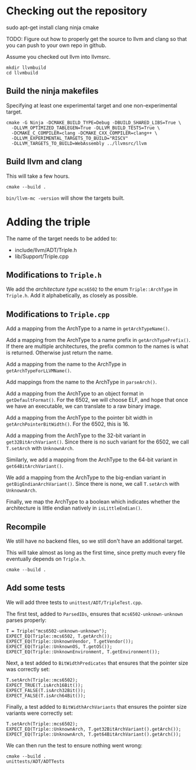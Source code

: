 # Checking out the repository

sudo apt-get install clang ninja cmake

TODO: Figure out how to properly get the source to llvm and clang
so that you can push to your own repo in github.

Assume you checked out llvm into llvmsrc.

```
mkdir llvmbuild
cd llvmbuild
```

## Build the ninja makefiles

Specifying at least one experimental target and one non-experimental target.

```
cmake -G Ninja -DCMAKE_BUILD_TYPE=Debug -DBUILD_SHARED_LIBS=True \
  -DLLVM_OPTIMIZED_TABLEGEN=True -DLLVM_BUILD_TESTS=True \
  -DCMAKE_C_COMPILER=clang -DCMAKE_CXX_COMPILER=clang++ \
  -DLLVM_EXPERIMENTAL_TARGETS_TO_BUILD="RISCV" 
  -DLLVM_TARGETS_TO_BUILD=WebAssembly ../llvmsrc/llvm
```

## Build llvm and clang

This will take a few hours.

```
cmake --build .
```

`bin/llvm-mc -version` will show the targets built.

# Adding the triple

The name of the target needs to be added to:
  * include/llvm/ADT/Triple.h
  * lib/Support/Triple.cpp

## Modifications to `Triple.h`

We add the *architecture type* `mcs6502` to the enum `Triple::ArchType` in `Triple.h`. Add it alphabetically, as closely as possible.

## Modifications to `Triple.cpp`

Add a mapping from the ArchType to a name in `getArchTypeName()`.

Add a mapping from the ArchType to a name prefix in `getArchTypePrefix()`. If there are multiple architectures, the prefix common to the names is what is returned. Otherwise just return the name.

Add a mapping from the name to the ArchType in `getArchTypeForLLVMName()`.

Add mappings from the name to the ArchType in `parseArch()`.

Add a mapping from the ArchType to an object format in `getDefaultFormat()`. For the 6502, we will choose ELF, and hope that once we have an executable, we can translate to a raw binary image.

Add a mapping from the ArchType to the pointer bit width in `getArchPointerBitWidth()`. For the 6502, this is 16.

Add a mapping from the ArchType to the 32-bit variant in `get32BitArchVariant()`. Since there is no such variant for the 6502, we call `T.setArch` with `UnknownArch`.

Similarly, we add a mapping from the ArchType to the 64-bit variant in `get64BitArchVariant()`.

We add a mapping from the ArchType to the big-endian variant in `getBigEndianArchVariant()`. Since there is none, we call `T.setArch` with `UnknownArch`.

Finally, we map the ArchType to a boolean which indicates whether the architecture is little endian natively in `isLittleEndian()`.

## Recompile

We still have no backend files, so we still don't have an additional target.

This will take almost as long as the first time, since pretty much every file eventually depends on `Triple.h`.

```
cmake --build .
```

## Add some tests

We will add three tests to `unittest/ADT/TripleTest.cpp`.

The first test, added to `ParsedIDs`, ensures that `mcs6502-unknown-unknown` parses properly:

```
T = Triple("mcs6502-unknown-unknown");
EXPECT_EQ(Triple::mcs6502, T.getArch());
EXPECT_EQ(Triple::UnknownVendor, T.getVendor());
EXPECT_EQ(Triple::UnknownOS, T.getOS());
EXPECT_EQ(Triple::UnknownEnvironment, T.getEnvironment());
```

Next, a test added to `BitWidthPredicates` that ensures that the pointer size was correctly set:

```
T.setArch(Triple::mcs6502);
EXPECT_TRUE(T.isArch16Bit());
EXPECT_FALSE(T.isArch32Bit());
EXPECT_FALSE(T.isArch64Bit());
```

Finally, a test added to `BitWidthArchVariants` that ensures the pointer size variants were correctly set:

```
T.setArch(Triple::mcs6502);
EXPECT_EQ(Triple::UnknownArch, T.get32BitArchVariant().getArch());
EXPECT_EQ(Triple::UnknownArch, T.get64BitArchVariant().getArch());
```

We can then run the test to ensure nothing went wrong:

```
cmake --build .
unittests/ADT/ADTTests
```
